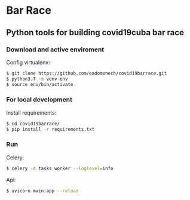# Bar Race

## Python tools for building covid19cuba bar race

### Download and active enviroment

Config virtualenv:

```bash
$ git clone https://github.com/eadomenech/covid19barrace.git
$ python3.7 -m venv env
$ source env/bin/activate
```

### For local development

Install requirements:

```bash
$ cd covid19barrace/
$ pip install -r requirements.txt
```

### Run

Celery:

```bash
$ celery -A tasks worker --loglevel=info
```

Api:

```bash
$ uvicorn main:app --reload
```
